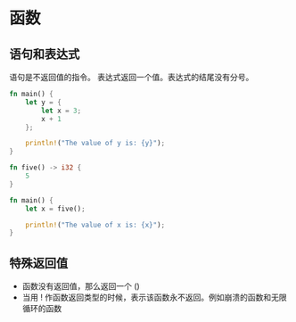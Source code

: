 # 函数

## 语句和表达式

语句是不返回值的指令。 表达式返回一个值。表达式的结尾没有分号。

```rust
fn main() {
    let y = {
        let x = 3;
        x + 1
    };

    println!("The value of y is: {y}");
}

fn five() -> i32 {
    5
}

fn main() {
    let x = five();

    println!("The value of x is: {x}");
}
```


## 特殊返回值

* 函数没有返回值，那么返回一个 ()
* 当用 ! 作函数返回类型的时候，表示该函数永不返回。例如崩溃的函数和无限循环的函数